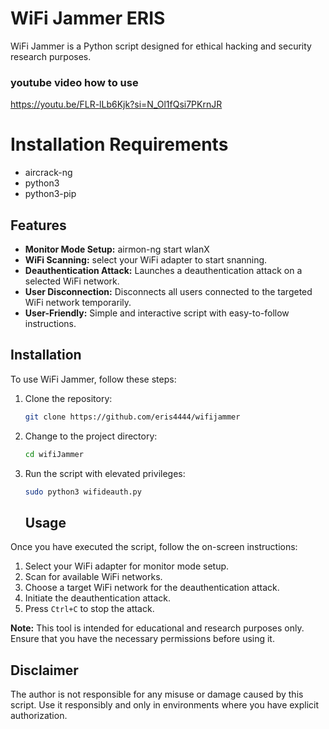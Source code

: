 # WiFi Jammer  ERIS

WiFi Jammer is a Python script designed for ethical hacking and security research purposes.


### youtube video how to use

https://youtu.be/FLR-lLb6Kjk?si=N_Ol1fQsi7PKrnJR

# Installation Requirements

- aircrack-ng
- python3
- python3-pip


## Features

- **Monitor Mode Setup:** airmon-ng start wlanX
- **WiFi Scanning:** select your WiFi adapter to start snanning.
- **Deauthentication Attack:** Launches a deauthentication attack on a selected WiFi network.
- **User Disconnection:** Disconnects all users connected to the targeted WiFi network temporarily.
- **User-Friendly:** Simple and interactive script with easy-to-follow instructions.

## Installation

To use WiFi Jammer, follow these steps:

1. Clone the repository:

    ```bash
    git clone https://github.com/eris4444/wifijammer
    ```
2. Change to the project directory:

    ```bash
    cd wifiJammer
    ```
3. Run the script with elevated privileges:

    ```bash
    sudo python3 wifideauth.py
    ```
    ## Usage

Once you have executed the script, follow the on-screen instructions:

1. Select your WiFi adapter for monitor mode setup.
2. Scan for available WiFi networks.
3. Choose a target WiFi network for the deauthentication attack.
4. Initiate the deauthentication attack.
5. Press `Ctrl+C` to stop the attack.

**Note:** This tool is intended for educational and research purposes only. Ensure that you have the necessary permissions before using it.

## Disclaimer

The author is not responsible for any misuse or damage caused by this script. Use it responsibly and only in environments where you have explicit authorization.
